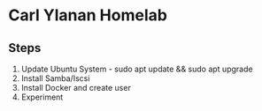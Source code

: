 # Carl Ylanan Homelab

## Steps

1. Update Ubuntu System - sudo apt update && sudo apt upgrade
2. Install Samba/Iscsi
3. Install Docker and create user
4. Experiment
